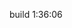 build 1:36:06

<!-- npx prisma migrate dev -->
<!-- usar mailgun para email -->
<!-- usar para deploy: 
npx prisma migrate && npm run start -->

<!-- asd -->